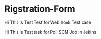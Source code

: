 # Rigstration-Form
Hi This is Test Test for Web hook Test case


Hi This is Test task for Poll SCM Job in Jekins 
    
